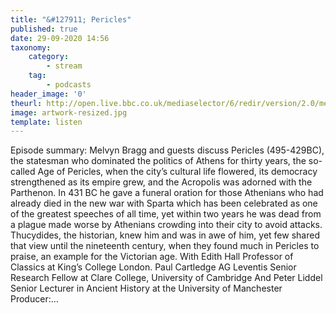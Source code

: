 ```yaml
---
title: "&#127911; Pericles"
published: true
date: 29-09-2020 14:56
taxonomy:
    category:
        - stream
    tag:
        - podcasts
header_image: '0'
theurl: http://open.live.bbc.co.uk/mediaselector/6/redir/version/2.0/mediaset/audio-nondrm-download/proto/http/vpid/p08rk47s.mp3
image: artwork-resized.jpg
template: listen
--- 
```

Episode summary: Melvyn Bragg and guests discuss Pericles (495-429BC), the statesman who dominated the politics of Athens for thirty years, the so-called Age of Pericles, when the city’s cultural life flowered, its democracy strengthened as its empire grew, and the Acropolis was adorned with the Parthenon. In 431 BC he gave a funeral oration for those Athenians who had already died in the new war with Sparta which has been celebrated as one of the greatest speeches of all time, yet within two years he was dead from a plague made worse by Athenians crowding into their city to avoid attacks. Thucydides, the historian, knew him and was in awe of him, yet few shared that view until the nineteenth century, when they found much in Pericles to praise, an example for the Victorian age. With Edith Hall Professor of Classics at King’s College London. Paul Cartledge AG Leventis Senior Research Fellow at Clare College, University of Cambridge And Peter Liddel Senior Lecturer in Ancient History at the University of Manchester Producer:…
